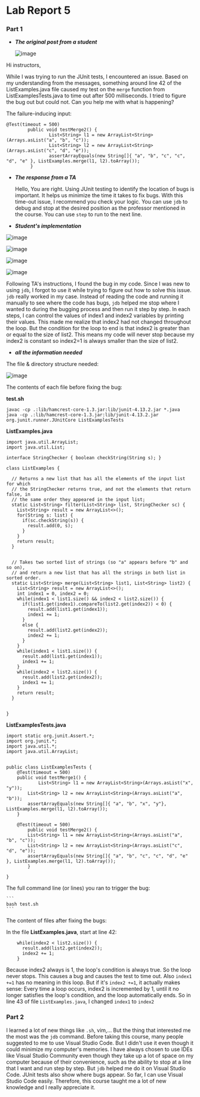 # Lab Report 5

### Part 1

- ***The original post from a student***

  ![image](https://github.com/maynhile13105/Lab_Reports/assets/146885739/9a866b26-a21b-4577-8463-79c67bf5ab61)

Hi instructors, 

While I was trying to run the JUnit tests, I encountered an issue. Based on my understanding from the messages, something around line 42 of the ListExamples.java file caused my test on the `merge` function from ListExamplesTests.java to time out after 500 milliseconds. I tried to figure the bug out but could not. Can you help me with what is happening?

The failure-inducing input:

```
@Test(timeout = 500)
        public void testMerge2() {
		        List<String> l1 = new ArrayList<String>(Arrays.asList("a", "b", "c"));
		        List<String> l2 = new ArrayList<String>(Arrays.asList("c", "d", "e"));
		        assertArrayEquals(new String[]{ "a", "b", "c", "c", "d", "e" }, ListExamples.merge(l1, l2).toArray());
         }
```

- ***The response from a TA***

  Hello,
  You are right. Using JUnit testing to identify the location of bugs is important. It helps us minimize the time it takes to fix bugs. With this time-out issue, I recommend you check your logic. You can use `jdb` to debug and stop at the desired position as the professor mentioned in the course. You can use `step` to run to the next line.


- ***Student's implementation***

 ![image](https://github.com/maynhile13105/Lab_Reports/assets/146885739/c7bb6fb0-e862-497e-80f7-d5472a9d6ace)

![image](https://github.com/maynhile13105/Lab_Reports/assets/146885739/88b7aca6-eed4-4117-9916-b8e73c1235d3)

![image](https://github.com/maynhile13105/Lab_Reports/assets/146885739/16139fd4-185a-4508-b82d-c740dc79fbd6)

![image](https://github.com/maynhile13105/Lab_Reports/assets/146885739/178a86b8-f13e-4e96-ba6a-0615fbf937ee)

Following TA's instructions, I found the bug in my code. Since I was new to using `jdb`, I forgot to use it while trying to figure out how to solve this issue. `jdb` really worked in my case. Instead of reading the code and running it manually to see where the code has bugs, `jdb` helped me stop where I wanted to during the bugging process and then run it step by step. In each steps, I can control the values of index1 and index2 variables by printing their values. This made me realize that index2 had not changed throughout the loop. But the condition for the loop to end is that index2 is greater than or equal to the size of list2. This means my code will never stop because my index2 is constant so index2=1 is always smaller than the size of list2.

- ***all the information needed***

The file & directory structure needed:

![image](https://github.com/maynhile13105/Lab_Reports/assets/146885739/44486573-d819-42c1-937b-00f43713438f)


The contents of each file before fixing the bug:

**test.sh**

```
javac -cp .:lib/hamcrest-core-1.3.jar:lib/junit-4.13.2.jar *.java
java -cp .:lib/hamcrest-core-1.3.jar:lib/junit-4.13.2.jar org.junit.runner.JUnitCore ListExamplesTests
```

**ListExamples.java**

```
import java.util.ArrayList;
import java.util.List;

interface StringChecker { boolean checkString(String s); }

class ListExamples {

  // Returns a new list that has all the elements of the input list for which
  // the StringChecker returns true, and not the elements that return false, in
  // the same order they appeared in the input list;
  static List<String> filter(List<String> list, StringChecker sc) {
    List<String> result = new ArrayList<>();
    for(String s: list) {
      if(sc.checkString(s)) {
        result.add(0, s);
      }
    }
    return result;
  }


  // Takes two sorted list of strings (so "a" appears before "b" and so on),
  // and return a new list that has all the strings in both list in sorted order.
  static List<String> merge(List<String> list1, List<String> list2) {
    List<String> result = new ArrayList<>();
    int index1 = 0, index2 = 0;
    while(index1 < list1.size() && index2 < list2.size()) {
      if(list1.get(index1).compareTo(list2.get(index2)) < 0) {
        result.add(list1.get(index1));
        index1 += 1;
      }
      else {
        result.add(list2.get(index2));
        index2 += 1;
      }
    }
    while(index1 < list1.size()) {
      result.add(list1.get(index1));
      index1 += 1;
    }
    while(index2 < list2.size()) {
      result.add(list2.get(index2));
      index1 += 1;
    }
    return result;
  }


}
```

**ListExamplesTests.java**

```
import static org.junit.Assert.*;
import org.junit.*;
import java.util.*;
import java.util.ArrayList;


public class ListExamplesTests {
	@Test(timeout = 500)
	public void testMerge1() {
    		List<String> l1 = new ArrayList<String>(Arrays.asList("x", "y"));
		List<String> l2 = new ArrayList<String>(Arrays.asList("a", "b"));
		assertArrayEquals(new String[]{ "a", "b", "x", "y"}, ListExamples.merge(l1, l2).toArray());
	}
	
	@Test(timeout = 500)
        public void testMerge2() {
		List<String> l1 = new ArrayList<String>(Arrays.asList("a", "b", "c"));
		List<String> l2 = new ArrayList<String>(Arrays.asList("c", "d", "e"));
		assertArrayEquals(new String[]{ "a", "b", "c", "c", "d", "e" }, ListExamples.merge(l1, l2).toArray());
        }

}
```

The full command line (or lines) you ran to trigger the bug:

	```
	bash test.sh
	```

The content of files after fixing the bugs:

In the file **ListExamples.java**, start at line 42:

```
    while(index2 < list2.size()) {
      result.add(list2.get(index2));
      index2 += 1;
    }

```

Because index2 always is 1, the loop's condition is always true. So the loop never stops. This causes a bug and causes the test to time out. Also `index1 +=1` has no meaning in this loop. But if it's `index2 +=1`, it actually makes sense: Every time a loop occurs, index2 is incremented by 1, until it no longer satisfies the loop's condition, and the loop automatically ends. So in line 43 of file `ListExamples.java`, I changed `index1` to `index2`

### Part 2

I learned a lot of new things like `.sh`, vim,... But the thing that interested me the most was the `jdb` command. Before taking this course, many people suggested to me to use Visual Studio Code. But I didn't use it even though it could minimize my computer's memories. I have always chosen to use IDEs like Visual Studio Community even though they take up a lot of space on my computer because of their convenience, such as the ability to stop at a line that I want and run step by step. But `jdb` helped me do it on Visual Studio Code. JUnit tests also show where bugs appear. So far,  I can use Visual Studio Code easily. Therefore, this course taught me a lot of new knowledge and I really appreciate it.
